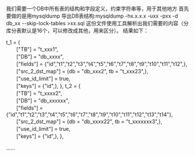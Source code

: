 我们需要一个DB中所有表的结构和字段定义，约束字符串等，用于其他地方
首先要做的是用mysqldump 导出DB表结构:mysqldump -hx.x.x.x -uxx -pxx -d db_xx --skip-lock-tables >xx.sql
这份文件使用工具解析出我们需要的内容（分库分表默认是16个，可以修改成其他，用来区分）。
结果如下： 

t_1 = {  
　　["TB"] = "t_xxx1",  
　　["DB"] = "db_xxxx",  
　　["fields"] = {"id","t1","t2","t3","t4","t5","t6","t7","t8","t9","t10","t11","t12",},  
　　["src_2_dst_map"] = {db = "db_xxx2", tb = "t_xxx23",}, 
　　["use_id_limit"] = true,  
　　["keys"] = {"id",},  }, 
t_2 = {  
　　["TB"] = "t_xxxx2",  
　　["DB"] = "db_xxxxxx",  
　　["fields"] = {"id","t1","t2","t3","t4","t5","t6","t7","t8","t9","t10","t11","t12","t13","t14"},  
　　["src_2_dst_map"] = {db = "db_xxxx22", tb = "t_xxxxxxx3",},  
　　["use_id_limit"] = true,  
　　["keys"] = {"id",},  }, 
  
......  
